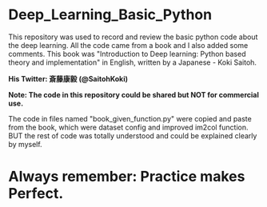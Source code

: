 # Deep_Learning_Basic_Python

This repository was used to record and review the basic python code about the deep learning. All the code came from a book and I also added some comments. This book was "Introduction to Deep learning: Python based theory and implementation" in English, written by a Japanese - Koki Saitoh.

**His Twitter: 斎藤康毅 (@SaitohKoki)**

**Note: The code in this repository could be shared but NOT for commercial use.**

The code in files named "book_given_function.py" were copied and paste from the book, which were dataset config and improved im2col function. BUT the rest of code was totally understood and could be explained clearly by myself. 

# Always remember: Practice makes Perfect.
